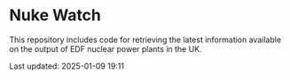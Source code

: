 # Nuke Watch

This repository includes code for retrieving the latest information available on the output of EDF nuclear power plants in the UK.

Last updated: 2025-01-09 19:11
